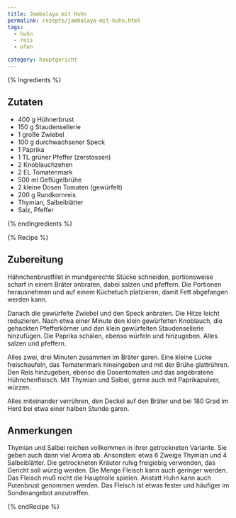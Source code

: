 ```yaml
---
title: Jambalaya mit Huhn
permalink: rezepte/jambalaya-mit-huhn.html
tags:
  - huhn
  - reis
  - ofen

category: hauptgericht
---
```


{% Ingredients %}

## Zutaten

- 400 g Hühnerbrust
- 150 g Staudensellerie
- 1 große Zwiebel
- 100 g durchwachsener Speck
- 1 Paprika
- 1 TL grüner Pfeffer (zerstossen)
- 2 Knoblauchzehen
- 2 EL Tomatenmark
- 500 ml Geflügelbrühe
- 2 kleine Dosen Tomaten (gewürfelt)
- 200 g Rundkornreis
- Thymian, Salbeiblätter
- Salz, Pfeffer

{% endIngredients %}

{% Recipe %}

## Zubereitung

Hähnchenbrustfilet in mundgerechte Stücke schneiden, portionsweise scharf in einem Bräter anbraten, dabei salzen und pfeffern. Die Portionen herausnehmen und auf einem Küchetuch platzieren, damit Fett abgefangen werden kann.

Danach die gewürfelte Zwiebel und den Speck anbraten. Die Hitze leicht reduzieren. Nach etwa einer Minute den klein gewürfelten Knoblauch, die gehackten Pfefferkörner und den klein gewürfelten Staudensellerie hinzufügen. Die Paprika schälen, ebenso würfeln und hinzugeben. Alles salzen und pfeffern.

Alles zwei, drei Minuten zusammen im Bräter garen. Eine kleine Lücke freischaufeln, das Tomatenmark hineingeben und mit der Brühe glattrühren. Den Reis hinzugeben, ebenso die Dosentomaten und das angebratene Hühnchenfleisch. Mit Thymian und Salbei, gerne auch mit Paprikapulver, würzen.

Alles miteinander verrühren, den Deckel auf den Bräter und bei 180 Grad im Herd bei etwa einer halben Stunde garen.

## Anmerkungen

Thymian und Salbei reichen vollkommen in ihrer getrockneten Variante. Sie geben auch dann viel Aroma ab. Ansonsten: etwa 6 Zweige Thymian und 4 Salbeiblätter. Die getrockneten Kräuter ruhig freigiebig verwenden, das Gericht soll würzig werden. Die Menge Fleisch kann auch geringer werden. Das Fleisch muß nicht die Hauptrolle spielen. Anstatt Huhn kann auch Putenbrust genommen werden. Das Fleisch ist etwas fester und häufiger im Sonderangebot anzutreffen.

{% endRecipe %}
